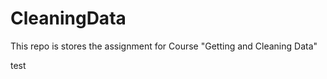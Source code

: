 CleaningData
============

This repo is stores the assignment for Course "Getting and Cleaning Data"

test
